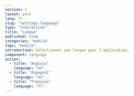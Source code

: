 ```yaml
---
version: 1
layout: post
lang: fr
slug: "settings-language"
type: "interactive"
title: "Langue"
published: true
categories: "mobile"
tags: "mobile"
introduction: Sélectionner une langue pour l'application. 
component: language
action:
  - title: "Anglais"
    language: "en"
  - title: "Espagnol"
    language: "es"
  - title: "Français"
    language: "fr"
---
```

